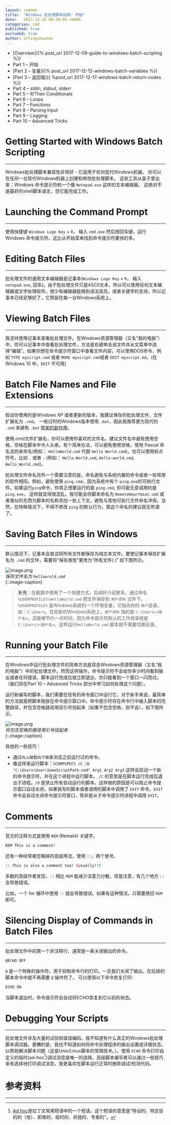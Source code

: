 ```yaml
---
layout: cayman
title:  "Windows 批处理脚本指南: 开始"
date:   2017-12-10 00:39:48 +0800
categories: cmd
published: true
excluded: true
author: ettingshausen
---  
```


>
+ [Overview]({% post_url 2017-12-09-guide-to-windows-batch-scripting %})
+ Part 1 – 开始
+ [Part 2 – 变量]({% post_url 2017-12-12-windows-batch-variables %})
+ [Part 3 – 返回值]({ %post_url 2017-12-17-windows-batch-return-codes %})
+ Part 4 – stdin, stdout, stderr
+ Part 5 – If/Then Conditionals
+ Part 6 – Loops
+ Part 7 – Functions
+ Part 8 – Parsing Input
+ Part 9 – Logging
+ Part 10 – Advanced Tricks    


# Getting Started with Windows Batch Scripting
---  
Windows批处理脚本兼容性非常好 - 它适用于任何现代Windows机器。 你可以在任何一台现代Windows机器上创建和修改批处理脚本。 这些工具从盒子里出来：Windows 命令提示符和一个像 `Notepad.exe` 这样的文本编辑器。 这绝对不是最好的shell脚本语言，但它能完成工作。   

# Launching the Command Prompt
---
 使用快捷键 `Windows Logo Key` + `R`， 输入 `cmd.exe` 然后按回车键，运行 Windows 命令提示符。这比从开始菜单找到命令提示符要快的多。  


# Editing Batch Files  
 --- 

 批处理文件的通用文本编辑器是记事本(`Windows Logo Key` + `R`， 输入 `notepad.exe`, 回车)。由于批处理文件只是ASCII文本，所以可以使用任何文本编辑器或文字处理软件。很少有编辑器能做到语法高亮，或者关键字的支持，所以记事本已经足够好了，它预装在每一台Windows系统上。


# Viewing Batch Files  
---
我坚持使用记事本查看批处理文件。在Windows资源管理器（又名“我的电脑”）中，你可以记事本中查看批处理文件，方法是右键单击该文件并从文菜单中选择“编辑”。如果你想在命令提示符窗口中查看文件内容，可以使用DOS命令，例如 `TYPE myscript.cmd` 或者 `MORE myscript.cmd`或者 `EDIT myscript.md`。(在 Windows 10 中，`EDIT` 不可用)

# Batch File Names and File Extensions  
---
假设你使用的是Windows XP 或者更新的版本，我建议保存的批处理文件，文件扩展名为 `.cmd`。 一些过时的Windows版本使用 `.bat`，因此我推荐更为现代的  `.cmd` 来避免 `.bat` [带来的副作用](http://waynes-world-it.blogspot.fr/2008/08/difference-between-bat-and-cmd.html)。  

使用.cmd文件扩展名，你可以使用你喜欢的文件名。建议文件名中避免使用空格，空格在脚本中令人头疼。有个简单办法，可以避免使用空格，使用 Pascal 命名法则来命名(例如： `HelloWorld.cmd` 代替 `Hello World.cmd`)。也可以使用标点符号，比如 `.` 或者 `-` (例如： `Hello.World.cmd`, `Hello-world.cmd`, `Hello_World.cmd`)。  

批处理文件命名另外一个需要注意的是，命名避免与系统内置的命令或者一些常用的软件相同。例如，避免使用 `ping.cmd`，因为系统中有个 `ping.exe`的可执行文件。如果运行`ping`命令，你真正想要运行的是 `ping.cmd`, 但可能无意调用的是 `ping.exe`， 这样就显得很混乱。我可能会将脚本命名为 `RemoteHeartbeat.cmd` 或者类似的东西为脚本的名称添加一些上下文，避免与其他可执行文件命名冲突。当然，在特殊情况下，不得不修改 `ping` 的默认行为，那这个命名的建议就无所谓了。    

# Saving Batch Files in Windows
---
默认情况下，记事本会尝试将所有文件都保存为纯文本文件。要使记事本保存扩展名为 `.cmd` 的文件，需要将“保存类型”更改为“所有文件(.)”  如下图所示。

![image.png](http://upload-images.jianshu.io/upload_images/1335634-ffdfc67b53d4ca1b.png?imageMogr2/auto-orient/strip%7CimageView2/2/w/1240)  
*保存文件名为 `hellowrold.cmd`*  
{:.image-caption}   
  
>**补充**：在截图中使用了一个快捷方式，后续好介绍更多。通过命名 `%USERPROFILE%\HelloWorld.cmd` 把文件保存到 `用户资料` 文件下。`%USERPROFILE%` 是Windows系统的一个环境变量，它指向你的 `用户`目录，如：`C:\Users`。在较新的Windows系统上，`用户资料` 指的是 `C:\Users\<用户名>`。这能够节约一点时间，因为命令提示符默认的工作目录就是 `C:\Users\<用户名>`。这样运行`HelloWorld.cmd` 脚本就不需要切换目录。  

# Running your Batch File
---
在Windows中运行批处理文件的简单方法是双击Windows资源管理器（又名“我的电脑”）中的批处理文件。然而这样操作，命令提示符不会给你多少时间看到输出或者任何错误，脚本运行完成后就立即退出，你只能看到一个窗口一闪而过。（我们将在Part 10 – Advanced Tricks 部分中学习如何处理这个问题）。  

运行新编写的脚本，我们需要在现有的命令窗口中运行它。对于新手来说，最简单的方法就是把脚本拖放在命令提示窗口中。命令提示符将在命令行中输入脚本的完整路径，并包含空格路径用双引号括起来（如果不包含空格，则不会），如下图所示。  

![image.png](http://upload-images.jianshu.io/upload_images/1335634-a2ba61c718bab6c9.png?imageMogr2/auto-orient/strip%7CimageView2/2/w/1240)  
*将包含空格的路径用引号括起来*  
{:.image-caption}     


其他的一些技巧：

+ 通过`向上键`和`向下键`来浏览之前运行过的命令。
+ 像这样来运行脚本：`%COMPSPEC% /C /D "C:\Users\User\SomeScriptPath.cmd" Arg1 Arg2 Arg3` 这样会启动一个新的命令提示符，并在这个进程中运行脚本。 `/C` 的意思是在脚本运行完成后退出子进程。`/D` 是禁止所有自动运行的脚本。这样做的原因是可以阻止命令提示窗口自动关闭，如果我写的脚本或者调用的脚本中调用了 `EXIT` 命令。`EXIT` 命令会自动关闭命令提示符窗口，除非是从子命令提示符进程中调用 `EXIT`。

# Comments
---
官方的注释方式是使用 `REM` (Remark) 关键字。 
```bash
REM This is a comment!
```  
还有一种经常被忽略掉的高级用法，使用 `::`，两个冒号。 

```bash
:: This is also a comment too! (usually!!)
``` 

多数的高级作者发现，`::` 相比 `REM` 能减少注意力分散，但是注意，有几个地方 `::` 会导致错误。  

比如，一个 for 循环中使用 `::` 就会导致错误。如果有这种情况，只需要换回 `REM` 即可。  

# Silencing Display of Commands in Batch Files
---
批处理文件中的第一个非注释行，通常是一条关闭输出的命令。

```bash
@ECHO OFF
```  

`@`  是一个特殊的操作符，用于抑制命令行的打印。一旦我们关闭了输出，在后续的脚本命令中就不再需要 `@` 操作符了。 
可以使用以下命令恢复打印:
```bash
ECHO ON
```    
当脚本退出时，命令提示符会自动将ECHO恢复到它以前的状态。  

# Debugging Your Scripts
---
批处理文件涉及大量的试验和错误编码。我不知道有什么真正的Windows批处理脚本调试器。更糟的是，我也不知道如何将命令处理程序的输出设置成详细状态，以帮助解决脚本问题（这是Unix/Linux脚本的常用技术。）。使用 `ECHO` 命令打印自定义的临时(ad-hoc[^ad-hoc])调试消息是唯一的选择。高级脚本编写者可以通过一些技巧来有选择地打印调试消息，我更喜欢在脚本运行正常时删除调试/检测代码。


# 参考资料
---


[^ad-hoc]: [Ad hoc](https://zh.wikipedia.org/wiki/Ad_hoc)是拉丁文常用短语中的一个短语。这个短语的意思是“特设的、特定目的的（地）、即席的、临时的、将就的、专案的”。
